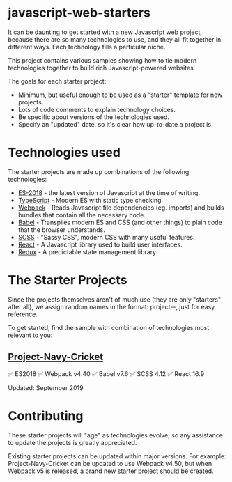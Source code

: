 # javascript-web-starters

It can be daunting to get started with a new Javascript web project, because there are so many technologies to use, and they all fit together in different ways. Each technology fills a particular niche.

This project contains various samples showing how to tie modern technologies together to build rich Javascript-powered websites.

The goals for each starter project:

- Minimum, but useful enough to be used as a "starter" template for new projects.
- Lots of code comments to explain technology choices.
- Be specific about versions of the technologies used.
- Specify an "updated" date, so it's clear how up-to-date a project is.

# Technologies used

The starter projects are made up combinations of the following technologies:

- [ES-2018](https://en.wikipedia.org/wiki/ECMAScript) - the latest version of Javascript at the time of writing.
- [TypeScript](https://www.typescriptlang.org/) - Modern ES with static type checking.
- [Webpack](https://webpack.js.org/) - Reads Javascript file dependencies (eg. imports) and builds bundles that contain all the necessary code.
- [Babel](https://babeljs.io/) - Transpiles modern ES and CSS (and other things) to plain code that the browser understands.
- [SCSS](https://sass-lang.com/) - "Sassy CSS", modern CSS with many useful features.
- [React](https://reactjs.org/) - A Javascript library used to build user interfaces.
- [Redux](https://redux.js.org/) - A predictable state management library.

# The Starter Projects

Since the projects themselves aren't of much use (they are only "starters" after all), we assign random names in the format: project-<color>-<animal>, just for easy reference. 

To get started, find the sample with combination of technologies most relevant to you:

## [Project-Navy-Cricket](project-navy-cricket)

✅ ES2018
✅ Webpack v4.40
✅ Babel v7.6
✅ SCSS 4.12
✅ React 16.9

Updated: September 2019

# Contributing

These starter projects will "age" as technologies evolve, so any assistance to update the projects is greatly appreciated.

Existing starter projects can be updated within major versions. For example: Project-Navy-Cricket can be updated to use Webpack v4.50, but when Webpack v5 is released, a brand new starter project should be created.